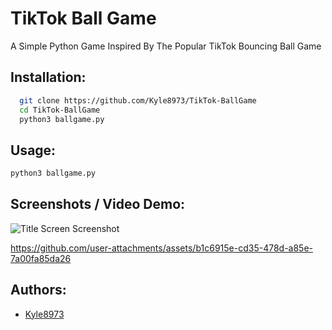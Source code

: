 
# TikTok Ball Game

A Simple Python Game Inspired By The Popular TikTok Bouncing Ball Game 

## Installation:

```bash
  git clone https://github.com/Kyle8973/TikTok-BallGame
  cd TikTok-BallGame
  python3 ballgame.py
```
    
## Usage:

```py
python3 ballgame.py
```

## Screenshots / Video Demo:

![Title Screen Screenshot](https://imgur.com/oido5R7.png)

https://github.com/user-attachments/assets/b1c6915e-cd35-478d-a85e-7a00fa85da26

## Authors:

- [Kyle8973](https://www.github.com/kyle8973)
